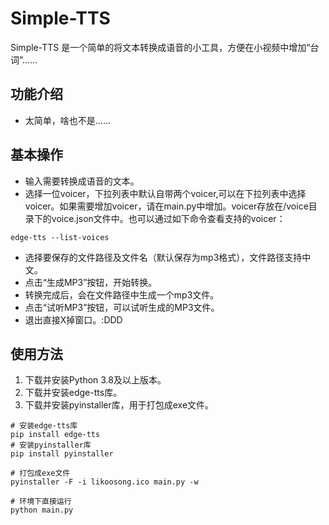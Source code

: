 # Simple-TTS

Simple-TTS 是一个简单的将文本转换成语音的小工具，方便在小视频中增加“台词”......

## 功能介绍

- 太简单，啥也不是......


## 基本操作

- 输入需要转换成语音的文本。
- 选择一位voicer，下拉列表中默认自带两个voicer,可以在下拉列表中选择voicer。如果需要增加voicer，请在main.py中增加。voicer存放在/voice目录下的voice.json文件中。也可以通过如下命令查看支持的voicer：
```
edge-tts --list-voices
```
- 选择要保存的文件路径及文件名（默认保存为mp3格式），文件路径支持中文。
- 点击“生成MP3”按钮，开始转换。
- 转换完成后，会在文件路径中生成一个mp3文件。
- 点击“试听MP3”按钮，可以试听生成的MP3文件。
- 退出直接X掉窗口。:DDD

## 使用方法

1. 下载并安装Python 3.8及以上版本。
2. 下载并安装edge-tts库。
3. 下载并安装pyinstaller库，用于打包成exe文件。

```
# 安装edge-tts库
pip install edge-tts
# 安装pyinstaller库
pip install pyinstaller

# 打包成exe文件
pyinstaller -F -i likoosong.ico main.py -w

# 环境下直接运行
python main.py

```

